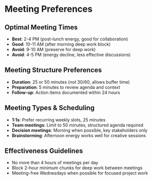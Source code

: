 # Meeting Preferences

## Optimal Meeting Times
- **Best**: 2-4 PM (post-lunch energy, good for collaboration)
- **Good**: 10-11 AM (after morning deep work block)
- **Avoid**: 9-10 AM (preserve for deep work)
- **Avoid**: 4-5 PM (energy decline, less effective discussions)

## Meeting Structure Preferences
- **Duration**: 25 or 50 minutes (not 30/60, allows buffer time)
- **Preparation**: 5 minutes to review agenda and context
- **Follow-up**: Action items documented within 24 hours

## Meeting Types & Scheduling
- **1:1s**: Prefer recurring weekly slots, 25 minutes
- **Team meetings**: Limit to 50 minutes, structured agenda required
- **Decision meetings**: Morning when possible, key stakeholders only
- **Brainstorming**: Afternoon energy works well for creative sessions

## Effectiveness Guidelines
- No more than 4 hours of meetings per day
- Block 2-hour minimum chunks for deep work between meetings
- Meeting-free Wednesdays when possible for focused project work